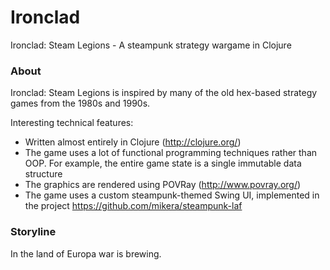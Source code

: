 # Ironclad

Ironclad: Steam Legions - A steampunk strategy wargame in Clojure

### About

Ironclad: Steam Legions is inspired by many of the old hex-based strategy games from the 1980s and 1990s. 

Interesting technical features:

 - Written almost entirely in Clojure (http://clojure.org/)
 - The game uses a lot of functional programming techniques rather than OOP. For example, the entire game state is a single immutable data structure
 - The graphics are rendered using POVRay (http://www.povray.org/)
 - The game uses a custom steampunk-themed Swing UI, implemented in the project https://github.com/mikera/steampunk-laf

### Storyline

In the land of Europa war is brewing.
